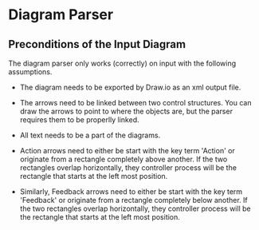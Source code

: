 # Diagram Parser

## Preconditions of the Input Diagram

The diagram parser only works (correctly) on input with the following assumptions. 

* The diagram needs to be exported by Draw.io as an xml output file. 

* The arrows need to be linked between two control structures. You can draw the arrows to point to where the objects are, but the parser requires them to be properlly linked. 

* All text needs to be a part of the diagrams. 

* Action arrows need to either be start with the key term 'Action' or originate from a rectangle completely above another. 
If the two rectangles overlap horizontally, they controller process will be the rectangle that starts at the left most position. 

* Similarly, Feedback arrows need to either be start with the key term 'Feedback' or originate from a rectangle completely below another. 
If the two rectangles overlap horizontally, they controller process will be the rectangle that starts at the left most position. 